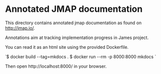 Annotated JMAP documentation
============================

This directory contains annotated jmap documentation as found on http://jmap.io/.

Annotations aim at tracking implementation progress in James project.

You can read it as an html site using the provided Dockerfile.

̀
$ docker build --tag=mkdocs .
$ docker run --rm -p 8000:8000 mkdocs
̀

Then open http://localhost:8000/ in your browser.

